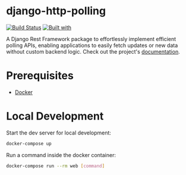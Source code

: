 # django-http-polling

[![Build Status](https://travis-ci.org/JFer11/django-http-polling.svg?branch=master)](https://travis-ci.org/JFer11/django-http-polling)
[![Built with](https://img.shields.io/badge/Built_with-Cookiecutter_Django_Rest-F7B633.svg)](https://github.com/agconti/cookiecutter-django-rest)

A Django Rest Framework package to effortlessly implement efficient polling APIs, enabling applications to easily fetch updates or new data without custom backend logic. Check out the project's [documentation](http://JFer11.github.io/django-http-polling/).

# Prerequisites

- [Docker](https://docs.docker.com/docker-for-mac/install/)  

# Local Development

Start the dev server for local development:
```bash
docker-compose up
```

Run a command inside the docker container:

```bash
docker-compose run --rm web [command]
```
